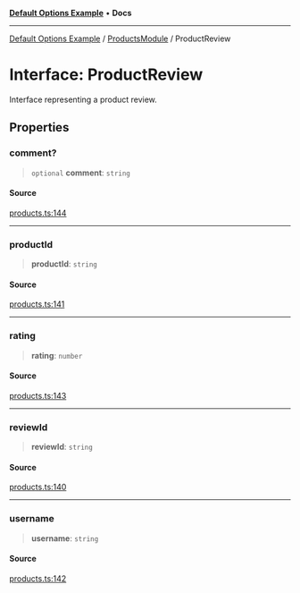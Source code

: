 [**Default Options Example**](../../README.md) • **Docs**

***

[Default Options Example](../../modules.md) / [ProductsModule](../README.md) / ProductReview

# Interface: ProductReview

Interface representing a product review.

## Properties

### comment?

> `optional` **comment**: `string`

#### Source

[products.ts:144](https://github.com/typedoc2md/typedoc-plugin-markdown-examples/blob/38eb87a4b515962ebbfbbc47ab56d2442dce4b6d/examples/src/products.ts#L144)

***

### productId

> **productId**: `string`

#### Source

[products.ts:141](https://github.com/typedoc2md/typedoc-plugin-markdown-examples/blob/38eb87a4b515962ebbfbbc47ab56d2442dce4b6d/examples/src/products.ts#L141)

***

### rating

> **rating**: `number`

#### Source

[products.ts:143](https://github.com/typedoc2md/typedoc-plugin-markdown-examples/blob/38eb87a4b515962ebbfbbc47ab56d2442dce4b6d/examples/src/products.ts#L143)

***

### reviewId

> **reviewId**: `string`

#### Source

[products.ts:140](https://github.com/typedoc2md/typedoc-plugin-markdown-examples/blob/38eb87a4b515962ebbfbbc47ab56d2442dce4b6d/examples/src/products.ts#L140)

***

### username

> **username**: `string`

#### Source

[products.ts:142](https://github.com/typedoc2md/typedoc-plugin-markdown-examples/blob/38eb87a4b515962ebbfbbc47ab56d2442dce4b6d/examples/src/products.ts#L142)
